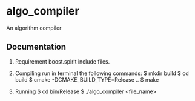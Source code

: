 # algo_compiler
An algorithm compiler

Documentation
----------------------
1. Requirement
boost.spirit include files.

2. Compiling
run in terminal the following commands: 
  $ mkdir build
  $ cd build
  $ cmake -DCMAKE_BUILD_TYPE=Release ..
  $ make

3. Running
  $ cd bin/Release
  $ ./algo_compiler <file_name>
